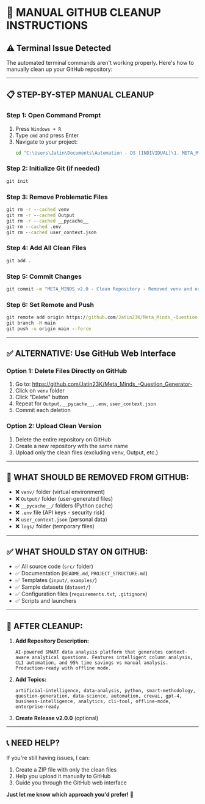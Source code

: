 # 🚀 MANUAL GITHUB CLEANUP INSTRUCTIONS

## ⚠️ Terminal Issue Detected
The automated terminal commands aren't working properly. Here's how to manually clean up your GitHub repository:

---

## 📋 **STEP-BY-STEP MANUAL CLEANUP**

### **Step 1: Open Command Prompt**
1. Press `Windows + R`
2. Type `cmd` and press Enter
3. Navigate to your project:
   ```cmd
   cd "C:\Users\Jatin\Documents\Automation - DS [INDIVIDUAL]\1. META_MINDS"
   ```

### **Step 2: Initialize Git (if needed)**
```cmd
git init
```

### **Step 3: Remove Problematic Files**
```cmd
git rm -r --cached venv
git rm -r --cached Output
git rm -r --cached __pycache__
git rm --cached .env
git rm --cached user_context.json
```

### **Step 4: Add All Clean Files**
```cmd
git add .
```

### **Step 5: Commit Changes**
```cmd
git commit -m "META_MINDS v2.0 - Clean Repository - Removed venv and excluded files"
```

### **Step 6: Set Remote and Push**
```cmd
git remote add origin https://github.com/Jatin23K/Meta_Minds_-Question_Generator-.git
git branch -M main
git push -u origin main --force
```

---

## ✅ **ALTERNATIVE: Use GitHub Web Interface**

### **Option 1: Delete Files Directly on GitHub**
1. Go to: https://github.com/Jatin23K/Meta_Minds_-Question_Generator-
2. Click on `venv` folder
3. Click "Delete" button
4. Repeat for `Output`, `__pycache__`, `.env`, `user_context.json`
5. Commit each deletion

### **Option 2: Upload Clean Version**
1. Delete the entire repository on GitHub
2. Create a new repository with the same name
3. Upload only the clean files (excluding venv, Output, etc.)

---

## 🎯 **WHAT SHOULD BE REMOVED FROM GITHUB:**

- ❌ `venv/` folder (virtual environment)
- ❌ `Output/` folder (user-generated files)
- ❌ `__pycache__/` folders (Python cache)
- ❌ `.env` file (API keys - security risk)
- ❌ `user_context.json` (personal data)
- ❌ `logs/` folder (temporary files)

---

## ✅ **WHAT SHOULD STAY ON GITHUB:**

- ✅ All source code (`src/` folder)
- ✅ Documentation (`README.md`, `PROJECT_STRUCTURE.md`)
- ✅ Templates (`input/`, `examples/`)
- ✅ Sample datasets (`dataset/`)
- ✅ Configuration files (`requirements.txt`, `.gitignore`)
- ✅ Scripts and launchers

---

## 🚀 **AFTER CLEANUP:**

1. **Add Repository Description:**
   ```
   AI-powered SMART data analysis platform that generates context-aware analytical questions. Features intelligent column analysis, CLI automation, and 95% time savings vs manual analysis. Production-ready with offline mode.
   ```

2. **Add Topics:**
   ```
   artificial-intelligence, data-analysis, python, smart-methodology, question-generation, data-science, automation, crewai, gpt-4, business-intelligence, analytics, cli-tool, offline-mode, enterprise-ready
   ```

3. **Create Release v2.0.0** (optional)

---

## 📞 **NEED HELP?**

If you're still having issues, I can:
1. Create a ZIP file with only the clean files
2. Help you upload it manually to GitHub
3. Guide you through the GitHub web interface

**Just let me know which approach you'd prefer!** 🎯
